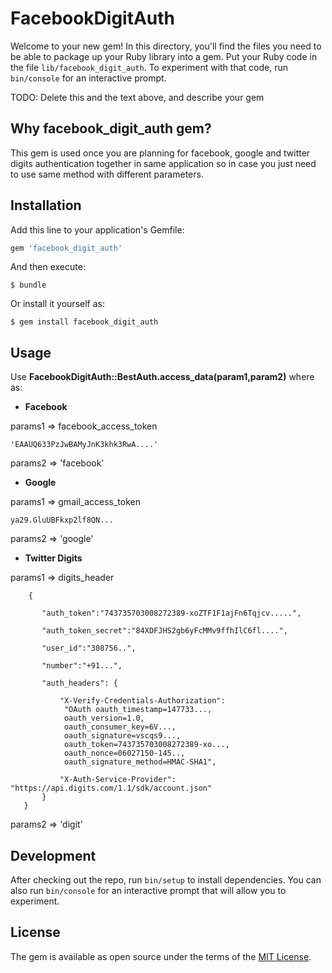 # FacebookDigitAuth

Welcome to your new gem! In this directory, you'll find the files you need to be able to package up your Ruby library into a gem. Put your Ruby code in the file `lib/facebook_digit_auth`. To experiment with that code, run `bin/console` for an interactive prompt.

TODO: Delete this and the text above, and describe your gem


## Why **facebook_digit_auth** gem?

This gem is used once you are planning for facebook, google and twitter digits authentication together in same application so in case you just need to use same method with different parameters.

## Installation

Add this line to your application's Gemfile:

```ruby
gem 'facebook_digit_auth'
```

And then execute:

    $ bundle

Or install it yourself as:

    $ gem install facebook_digit_auth

## Usage

Use **FacebookDigitAuth::BestAuth.access_data(param1,param2)** where as: 

* **Facebook**

params1 => facebook_access_token

`'EAAUQ633PzJwBAMyJnK3khk3RwA....'`

params2 => 'facebook'

* **Google**

params1 => gmail_access_token

`ya29.GluUBFkxp2lf8QN...`

params2 => 'google'

* **Twitter Digits**

params1 => digits_header



        {

           "auth_token":"743735703008272389-xoZTF1F1ajFn6Tqjcv.....",

           "auth_token_secret":"84XDFJHS2gb6yFcMMv9ffhIlC6fl....",

           "user_id":"308756..",

           "number":"+91...",

           "auth_headers": {

               "X-Verify-Credentials-Authorization": 
                "OAuth oauth_timestamp=147733...,
                oauth_version=1.0,
                oauth_consumer_key=6V...,
                oauth_signature=vscqs9...,
                oauth_token=743735703008272389-xo...,
                oauth_nonce=06027150-145..,
                oauth_signature_method=HMAC-SHA1",

               "X-Auth-Service-Provider": "https://api.digits.com/1.1/sdk/account.json"
           }
       }
   
params2 => 'digit'


## Development

After checking out the repo, run `bin/setup` to install dependencies. You can also run `bin/console` for an interactive prompt that will allow you to experiment.



## License

The gem is available as open source under the terms of the [MIT License](http://opensource.org/licenses/MIT).




